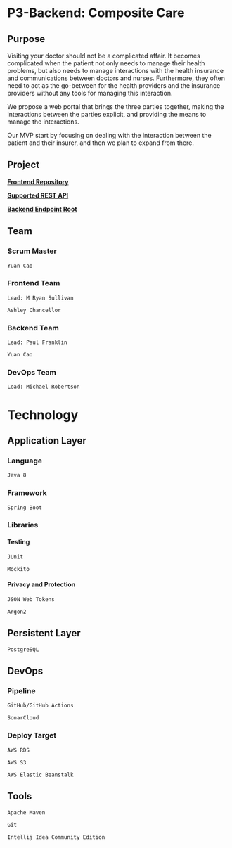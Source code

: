 # P3-Backend: Composite Care

## Purpose

Visiting your doctor should not be a complicated affair. It becomes complicated when the patient not only needs to manage their health problems, but also needs to manage interactions with the health insurance and communications between doctors and nurses. Furthermore, they often need to act as the go-between for the health providers and the insurance providers without any tools for managing this interaction. 

We propose a web portal that brings the three parties together, making the interactions between the parties explicit, and providing the means to manage the interactions. 

Our MVP start by focusing on dealing with the interaction between the patient and their insurer, and then we plan to expand from there.

## Project

**[Frontend Repository](https://github.com/221114-Java-React/P3-Frontend)**

**[Supported REST API](http://compositecare-env.eba-hcsyxnmg.us-west-1.elasticbeanstalk.com/swagger-ui/index.html)**

**[Backend Endpoint Root](http://compositecare-env.eba-hcsyxnmg.us-west-1.elasticbeanstalk.com/)**

## Team
### Scrum Master 
```
Yuan Cao 
```
### Frontend Team 
```
Lead: M Ryan Sullivan

Ashley Chancellor
```
### Backend Team
```
Lead: Paul Franklin 

Yuan Cao 
```
### DevOps Team
```
Lead: Michael Robertson
```
# Technology

## Application Layer

### Language
```
Java 8
```
### Framework
```
Spring Boot
```
### Libraries

#### Testing
```
JUnit

Mockito
```
#### Privacy and Protection
```
JSON Web Tokens

Argon2
```
## Persistent Layer
```
PostgreSQL
```
## DevOps

### Pipeline
```
GitHub/GitHub Actions

SonarCloud
```
### Deploy Target
```
AWS RDS

AWS S3

AWS Elastic Beanstalk
```
## Tools
```
Apache Maven

Git

Intellij Idea Community Edition
```
